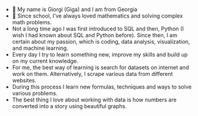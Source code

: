 - 👋 My name is Giorgi (Giga) and I am from Georgia
- 👀 Since school, I've always loved mathematics and solving complex math problems.
- Not a long time ago I was first introduced to SQL and then, Python (I wish I had known about SQL and Python before). Since then, I am certain about my passion, which is coding, data analysis, visualization, and machine learning.
- Every day I try to learn something new, improve my skills and build up on my current knowledge.
- For me, the best way of learning is search for datasets on internet and work on them. Alternatively, I scrape various data from different websites.
- During this process I learn new formulas, techniques and ways to solve various problems.
- The best thing I love about working with data is how numbers are converted into a story using beautiful graphs.
